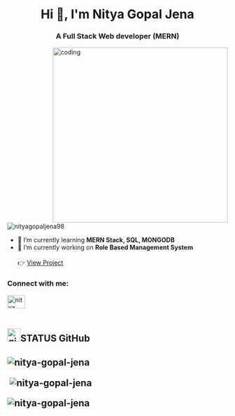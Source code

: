 <h1 align="center">Hi 👋, I'm Nitya Gopal Jena</h1>
<h3 align="center">A Full Stack Web developer (MERN)</h3>

<img align="right" alt="coding" width="400" src="https://cdn.dribbble.com/users/1162077/screenshots/3848914/programmer.gif">

<p align="left"> <img src="https://komarev.com/ghpvc/?username=nityagopaljena98&label=Profile%20views&color=0e75b6&style=flat" alt="nityagopaljena98" /> </p>

- 🌱 I’m currently learning  **MERN Stack, SQL, MONGODB**
- 🔭 I’m currently working on  **Role Based Management System**<br><br>
     👉 [View Project](https://github.com/nitya-gopal-jena/role-based-task-manager)

<h3 align="left">Connect with me:</h3>
<p align="left">
<a href="https://linkedin.com/in/nitya gopal jena" target="blank"><img align="center" src="https://raw.githubusercontent.com/rahuldkjain/github-profile-readme-generator/master/src/images/icons/Social/linked-in-alt.svg" alt="nitya gopal jena" height="30" width="40" /></a> <br><br>


<h2><img src="https://miro.medium.com/v2/resize:fit:1400/1*sWM-B-4cvk_9q7GQxpyTiQ.gif" alt="github.gif"  width="30px" height="30px">STATUS GitHub<h2>
<p><img align="center" src="https://github-readme-stats.vercel.app/api/top-langs?username=nitya-gopal-jena&show_icons=true&locale=en&layout=compact" alt="nitya-gopal-jena" /></p>

<p>&nbsp;<img align="center" src="https://github-readme-stats.vercel.app/api?username=nitya-gopal-jena&show_icons=true&locale=en" alt="nitya-gopal-jena" /></p>

<p><img align="center" src="https://github-readme-streak-stats.herokuapp.com/?user=nitya-gopal-jena&" alt="nitya-gopal-jena" /></p>

